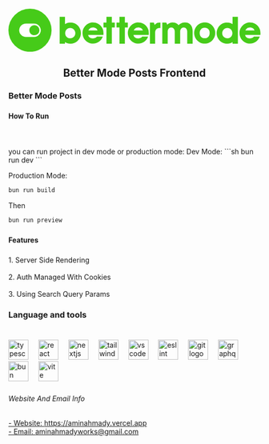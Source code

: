 <br clear="both">

<div align="center">
 
<svg width="748" height="128" viewBox="0 0 748 128" fill="none" xmlns="http://www.w3.org/2000/svg">
<circle cx="64" cy="64" r="64" fill="#46CB19"/>
<path d="M32 64C32 52.9543 40.9543 44 52 44H76C87.0457 44 96 52.9543 96 64V64C96 75.0457 87.0457 84 76 84H52C40.9543 84 32 75.0457 32 64V64Z" fill="white"/>
<path d="M61.9962 63.8167C62.024 55.5458 68.7508 48.8957 77.0648 48.9156C85.2396 48.9394 92.0062 55.7484 91.9664 63.9199C91.9266 72.2464 85.1919 78.8806 76.8102 78.8449C68.5957 78.8091 61.9723 72.0875 61.9962 63.8127V63.8167Z" fill="#46CB19"/>
<path d="M262.477 82.8652C261.308 84.4279 259.837 85.6867 258.062 86.6199C255.898 87.7485 253.409 88.3345 250.682 88.3345C246.57 88.3345 243.172 87.2493 240.618 85.1007C238.433 83.2559 237.026 80.8033 236.42 77.7648H281.587C281.587 77.7648 281.955 77.8299 281.955 75.0518C281.955 71.1452 281.565 65.958 280.656 62.8109V62.7241C279.791 59.8592 278.557 57.2114 276.912 54.8457L276.349 54.0643C273.211 49.8321 269.381 46.5331 264.944 44.2108C260.486 41.8668 255.595 40.6948 250.466 40.6948C245.336 40.6948 242.35 41.563 238.541 43.2993C234.732 45.0139 231.269 47.4881 228.261 50.6785C225.512 53.5651 223.37 56.8858 221.941 60.5537L221.898 60.6406C220.513 64.2434 219.799 68.1501 219.799 72.2521C219.799 76.3541 220.556 80.1956 222.136 84.0589C223.694 87.8788 225.902 91.2862 228.694 94.1945C231.659 97.2548 235.056 99.5988 238.757 101.161C242.48 102.724 246.613 103.527 251.028 103.527C257.607 103.527 263.516 101.704 268.537 98.1229C273.514 94.5635 277.323 89.5499 279.834 83.1907L279.964 82.8652H262.477ZM241.809 58.5353C244.363 56.6037 247.263 55.6053 250.487 55.6053C253.712 55.6053 257.391 56.5168 259.837 58.3183C261.849 59.7941 263.408 61.8994 264.468 64.5689H237.221C238.195 62.1598 239.731 60.1414 241.809 58.5353Z" fill="#46CB19"/>
<path d="M396.959 82.8657C395.791 84.4283 394.319 85.6872 392.544 86.6204C390.38 87.749 387.891 88.335 385.164 88.335C381.052 88.335 377.655 87.2498 375.101 85.1012C372.915 83.2563 371.508 80.8038 370.902 77.7653H416.069C416.069 77.7653 416.437 77.8304 416.437 75.0523C416.437 71.1457 416.048 65.9585 415.139 62.8114V62.7246C414.273 59.8597 413.039 57.2119 411.395 54.8461L410.832 54.0648C407.694 49.8326 403.863 46.5336 399.427 44.2113C394.968 41.8673 390.077 40.6953 384.948 40.6953C379.819 40.6953 376.832 41.5635 373.023 43.2998C369.214 45.0144 365.752 47.4886 362.743 50.679C359.995 53.5656 357.852 56.8863 356.424 60.5542L356.381 60.641C354.995 64.2439 354.281 68.1505 354.281 72.2526C354.281 76.3546 355.039 80.1961 356.619 84.0594C358.177 87.8792 360.384 91.2867 363.176 94.195C366.141 97.2553 369.539 99.5993 373.24 101.162C376.962 102.725 381.096 103.528 385.511 103.528C392.09 103.528 397.998 101.705 403.019 98.1234C407.997 94.564 411.806 89.5504 414.316 83.1912L414.446 82.8657H396.959ZM376.27 58.5358C378.823 56.6042 381.723 55.6058 384.948 55.6058C388.173 55.6058 391.852 56.5173 394.297 58.3187C396.31 59.7946 397.868 61.8999 398.929 64.5694H371.681C372.655 62.1603 374.192 60.1419 376.27 58.5358Z" fill="#46CB19"/>
<path d="M728.157 82.8652C726.988 84.4279 725.516 85.6867 723.742 86.6199C721.577 87.7485 719.089 88.3345 716.362 88.3345C712.25 88.3345 708.852 87.2493 706.298 85.1007C704.112 83.2559 702.706 80.8033 702.1 77.7648H747.267C747.267 77.7648 747.634 77.8299 747.634 75.0518C747.634 71.1452 747.245 65.958 746.336 62.8109V62.7241C745.47 59.8592 744.237 57.2114 742.592 54.8457L742.029 54.0643C738.891 49.8321 735.06 46.5331 730.624 44.2108C726.166 41.8668 721.274 40.6948 716.145 40.6948C711.016 40.6948 708.03 41.563 704.221 43.2993C700.412 45.0139 696.949 47.4881 693.941 50.6785C691.192 53.5651 689.049 56.8858 687.621 60.5537L687.578 60.6406C686.193 64.2434 685.479 68.1501 685.479 72.2521C685.479 76.3541 686.236 80.1956 687.816 84.0589C689.374 87.8788 691.582 91.2862 694.373 94.1945C697.338 97.2548 700.736 99.5988 704.437 101.161C708.159 102.724 712.293 103.527 716.708 103.527C723.287 103.527 729.195 101.704 734.216 98.1229C739.194 94.5635 743.003 89.5499 745.514 83.1907L745.643 82.8652H728.157ZM707.467 58.5353C710.021 56.6037 712.921 55.6053 716.145 55.6053C719.37 55.6053 723.049 56.5168 725.495 58.3183C727.507 59.7941 729.066 61.8994 730.126 64.5689H702.879C703.853 62.1598 705.389 60.1414 707.467 58.5353Z" fill="#46CB19"/>
<path d="M306.754 24.0005H290.761V41.2333H282.039V55.7965H290.761V103.783H306.754V55.7965H315.519V41.2333H306.754V24.0005Z" fill="#46CB19"/>
<path d="M345.409 24.0005H329.415V41.2333H320.693V55.7965H329.415V103.783H345.409V55.7965H354.174V41.2333H345.409V24.0005Z" fill="#46CB19"/>
<path d="M419.781 41.3579H431.188L433.878 48.1645C434.951 46.8056 436.291 45.5754 437.768 44.4859C440.32 42.4474 443.945 41.3579 448.644 41.3579C450.122 41.3579 450.552 41.3579 450.892 41.3579V57.4197C449.957 57.2791 449.579 57.0097 447.974 57.0097C440.458 57.0097 435.229 62.4573 435.229 70.6346V104H419.793V41.3579H419.781Z" fill="#46CB19"/>
<path d="M456.471 41.3567H468.329L471.125 47.4839C472.385 46.2538 473.91 45.0354 475.446 44.0747C478.098 42.4345 481.867 40.6655 486.463 40.6655C493.016 40.6655 497.625 42.704 500.553 44.7542C502.233 45.9843 503.626 47.3433 504.598 48.8429C506.134 47.3433 507.802 45.9843 509.758 44.7542C513.107 42.7157 517.847 40.6655 523.428 40.6655C537.386 40.6655 546.447 49.5224 546.447 66.5448V103.999H530.401V67.9038C530.401 60.2771 525.516 55.6495 519.936 55.6495C514.355 55.6495 509.47 60.2771 509.47 67.9038V103.999H493.424V67.9038C493.424 60.2771 488.54 55.6495 482.959 55.6495C477.378 55.6495 472.493 60.2771 472.493 67.9038V103.999H456.447V41.3567H456.471Z" fill="#46CB19"/>
<path d="M603.785 49.2242L601.967 47.4661V47.6398C599.435 45.5779 596.686 43.9718 593.786 42.8215C590.172 41.4108 586.168 40.6946 581.905 40.6946C577.641 40.6946 573.919 41.4976 570.153 43.1037C566.452 44.6881 563.076 46.967 560.111 49.897L560.025 49.9838C557.103 52.8921 554.852 56.2779 553.316 60.0326C551.779 63.7874 551 67.7809 551 71.948C551 76.1151 551.757 80.0435 553.229 83.7548C554.701 87.4661 556.908 90.917 559.787 93.999C562.817 97.146 566.193 99.5551 569.872 101.139C573.529 102.724 577.663 103.527 582.143 103.527C586.623 103.527 590.713 102.724 594.479 101.161C598.266 99.5985 601.686 97.2545 604.629 94.1943C607.572 91.1992 609.823 87.77 611.295 84.0152C612.766 80.2822 613.524 76.1151 613.524 71.6224C613.524 67.1297 612.658 63.4835 610.97 59.5768C609.282 55.6919 606.858 52.2193 603.763 49.2242H603.785ZM597.033 71.5356C597.033 76.5058 595.669 80.4992 593.007 83.3858C590.367 86.229 586.753 87.6832 582.251 87.6832C577.75 87.6832 574.027 86.2724 571.387 83.4727C568.725 80.6512 567.383 76.7445 567.383 71.8395C567.383 66.9344 568.768 63.5269 571.517 60.6837C574.244 57.8405 577.858 56.4081 582.208 56.4081C586.558 56.4081 589.956 57.7971 592.791 60.6403C595.583 63.4618 596.989 67.108 596.989 71.5356H597.033Z" fill="#46CB19"/>
<path d="M664.887 45.7686C662.917 44.4447 660.84 43.4029 658.697 42.6867H658.654C655.689 41.6883 652.27 41.1891 648.504 41.1891C644.738 41.1891 640.713 41.8836 637.272 43.2076C633.766 44.5532 630.606 46.5282 627.922 49.0893C624.676 52.0627 622.122 55.6221 620.369 59.6373C618.595 63.6742 617.686 67.9715 617.686 72.3557C617.686 76.7399 618.659 81.6666 620.586 85.8988C622.512 90.1311 625.304 93.8424 628.896 96.946C631.515 99.2249 634.545 100.983 637.878 102.198H637.921C641.232 103.392 644.781 104 648.504 104C652.226 104 655.364 103.457 658.394 102.394C660.623 101.612 662.809 100.505 664.908 99.1164V103.804H680.685V23.9998H664.908V45.7686H664.887ZM660.082 61.4604C662.788 64.3036 664.216 67.9064 664.346 72.1387V72.7464C664.346 77.022 662.939 80.6682 660.169 83.6416C657.42 86.5716 654.023 88.0692 650.062 88.0692C646.102 88.0692 641.687 86.5716 638.722 83.6416L638.635 83.5548C635.713 80.6465 634.242 76.9352 634.242 72.551C634.242 68.1669 635.67 64.716 638.722 61.5689C641.665 58.5304 645.279 56.9894 649.456 56.9894C653.633 56.9894 657.269 58.487 660.082 61.4604Z" fill="#46CB19"/>
<path d="M204.767 49.0903C202.062 46.5292 198.902 44.5542 195.396 43.2085C191.955 41.8846 188.081 41.1901 184.164 41.1901C180.247 41.1901 176.979 41.6893 174.014 42.666H173.971C171.828 43.4039 169.729 44.4457 167.781 45.7696V24.0007H152.004V103.784H167.781V99.0957C169.859 100.485 172.044 101.592 174.295 102.373C177.325 103.436 180.658 103.979 184.186 103.979C187.713 103.979 191.457 103.371 194.769 102.199H194.812C198.145 100.984 201.175 99.2042 203.793 96.9253C207.386 93.8217 210.178 90.0886 212.104 85.8781C214.03 81.6459 215.004 77.0881 215.004 72.335C215.004 67.5819 214.095 63.6535 212.32 59.6166C210.546 55.6014 208.013 52.042 204.767 49.0686V49.0903ZM172.521 83.6643C169.75 80.7126 168.344 77.0447 168.344 72.7691V72.1613C168.473 67.9074 169.902 64.3263 172.607 61.4614C175.421 58.488 178.992 56.9904 183.233 56.9904C187.475 56.9904 191.024 58.5314 193.968 61.5699C197.019 64.717 198.448 68.1896 198.448 72.552C198.448 76.9145 196.976 80.6258 194.076 83.5341L193.968 83.6209C191.003 86.5509 187.172 88.0485 182.627 88.0485C178.083 88.0485 175.291 86.5726 172.521 83.6209V83.6643Z" fill="#46CB19"/>
</svg>

</div>

###

<h2 align="center">Better Mode Posts Frontend</h2>

###

<h3 align="left">Better Mode Posts</h3>

###

<h4 align="left">How To Run</h4>

###

<br clear="both">

<p align="left">
you can run project in dev mode or production mode:
Dev Mode:
```sh
bun run dev
```

Production Mode:
```sh
bun run build
```
Then
```sh
bun run preview
```
</p>

###

<h4 align="left">Features</h4>

###

<p align="left">
1. Server Side Rendering
<br><br>
2. Auth Managed With Cookies
<br><br>
3. Using Search Query Params
</p>

###
<h3 align="left">Language and tools</h3>

###

<br clear="both">

<div align="left">
  <img src="https://cdn.jsdelivr.net/gh/devicons/devicon/icons/typescript/typescript-original.svg" height="40" alt="typescript logo"  />
  <img width="12" />
  <img src="https://cdn.jsdelivr.net/gh/devicons/devicon/icons/react/react-original.svg" height="40" alt="react logo"  />
  <img width="12" />
  <img src="https://cdn.jsdelivr.net/gh/devicons/devicon/icons/reactrouter/reactrouter-original.svg" height="40" alt="nextjs logo"  />
  <img width="12" />
  <img src="https://cdn.jsdelivr.net/gh/devicons/devicon/icons/tailwindcss/tailwindcss-original-wordmark.svg" height="40" alt="tailwindcss logo"  />
  <img width="12" />
  <img src="https://cdn.jsdelivr.net/gh/devicons/devicon/icons/vscode/vscode-original.svg" height="40" alt="vscode logo"  />
  <img width="12" />
  <img src="https://cdn.jsdelivr.net/gh/devicons/devicon/icons/eslint/eslint-original.svg" height="40" alt="eslint logo"  />
  <img width="12" />
  <img src="https://cdn.jsdelivr.net/gh/devicons/devicon/icons/git/git-original.svg" height="40" alt="git logo"  />
  <img width="12" />
  <img src="https://cdn.jsdelivr.net/gh/devicons/devicon/icons/graphql/graphql-plain.svg" height="40" alt="graphql logo"  />
  <img width="12" />
  <img src="https://cdn.jsdelivr.net/gh/devicons/devicon/icons/bun/bun-original.svg" height="40" alt="bun logo"  />
  <img width="12" />
  <img src="https://cdn.jsdelivr.net/gh/devicons/devicon/icons/vitejs/vitejs-original.svg" height="40" alt="vite logo"  />
</div>

###

<h6 align="left">Website And Email Info</h6>

###

<a align="left" href="https://aminahmady.vercel.app">- Website: https://aminahmady.vercel.app</a></br>
<a align="left" href="mailto:aminahmadyworks@gmail.com">- Email: aminahmadyworks@gmail.com</a>

###
